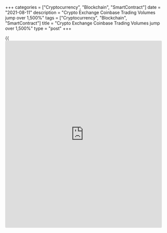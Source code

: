 +++
categories = ["Cryptocurrency", "Blockchain", "SmartContract"]
date = "2021-08-11"
description = "Crypto Exchange Coinbase Trading Volumes jump over 1,500%"
tags = ["Cryptocurrency", "Blockchain", "SmartContract"]
title = "Crypto Exchange Coinbase Trading Volumes jump over 1,500%"
type = "post"
+++

{{<iframe id="large-banner" src="https://www.bounty.group/#slide=18.0" width="100%" height="600" scrolling="no" style="border: 0px solid rgb(216, 221, 230); border-radius: 3px;">}}

Aug 10 (Reuters) - Coinbase Global Inc reported a more than 1,500% jump
in quarterly trading volumes on Tuesday, as the U.S. cryptocurrency
exchange consolidated its huge expansion at the start of this year and a
surge in [bitcoin](https://www.letsplayfx.com/blog/forex-for-bitcoin/) trades continued well into the quarter.

Coinbase’s trading volumes stood at $462 billion for the quarter ended
June 30, compared to $28 billion in the year-ago period.

The crypto exchange posted a net income attributable to common
shareholders of $1.59 billion, or $6.42 per share, for the quarter ended
June 30.

_Reporting by Sohini Podder in Bengaluru; Editing by Shailesh Kuber_